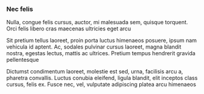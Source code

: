 ### Nec felis

Nulla, congue felis cursus, auctor, mi malesuada sem, quisque torquent. Orci felis libero cras maecenas ultricies eget arcu

Sit pretium tellus laoreet, proin porta luctus himenaeos posuere, ipsum nam vehicula id aptent. Ac, sodales pulvinar cursus laoreet, magna blandit nostra, egestas lectus, mattis ac ultrices. Pretium tempus hendrerit gravida pellentesque

Dictumst condimentum laoreet, molestie est sed, urna, facilisis arcu a, pharetra convallis. Luctus conubia eleifend, ligula blandit, elit inceptos class cursus, felis ex. Fusce nec, vel, vulputate adipiscing platea arcu himenaeos



